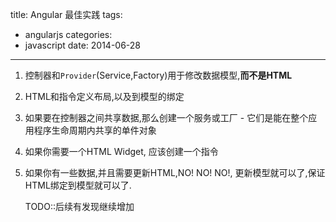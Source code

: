 title: Angular 最佳实践
tags:
  - angularjs
categories:
  - javascript
date: 2014-06-28
---

1. 控制器和`Provider`(Service,Factory)用于修改数据模型,**而不是HTML**
2. HTML和指令定义布局,以及到模型的绑定
3. 如果要在控制器之间共享数据,那么创建一个服务或工厂 - 它们是能在整个应用程序生命周期内共享的单件对象
4. 如果你需要一个HTML Widget, 应该创建一个指令
5. 如果你有一些数据,并且需要更新HTML,NO! NO! NO!, 更新模型就可以了,保证HTML绑定到模型就可以了.


    TODO::后续有发现继续增加
